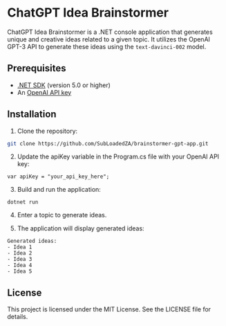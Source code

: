 # ChatGPT Idea Brainstormer

ChatGPT Idea Brainstormer is a .NET console application that generates unique and creative ideas related to a given topic. It utilizes the OpenAI GPT-3 API to generate these ideas using the `text-davinci-002` model.

## Prerequisites

- [.NET SDK](https://dotnet.microsoft.com/download) (version 5.0 or higher)
- An [OpenAI API key](https://beta.openai.com/signup/)

## Installation

1. Clone the repository:

```bash
git clone https://github.com/SubLoadedZA/brainstormer-gpt-app.git
```

2. Update the apiKey variable in the Program.cs file with your OpenAI API key:

```
var apiKey = "your_api_key_here";
```

3. Build and run the application:

```
dotnet run 
```

4. Enter a topic to generate ideas.

5. The application will display generated ideas:

```
Generated ideas:
- Idea 1
- Idea 2
- Idea 3
- Idea 4
- Idea 5
```

## License

This project is licensed under the MIT License. See the LICENSE file for details.
